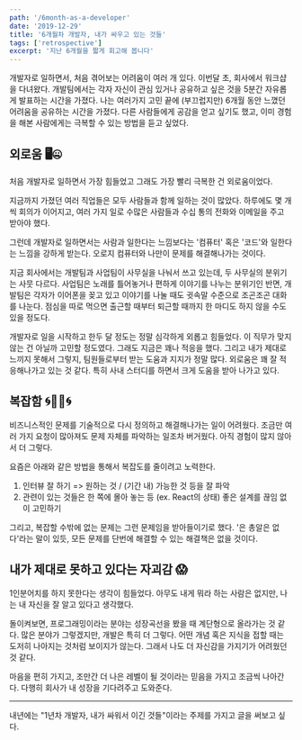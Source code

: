 ```yaml
---
path: '/6month-as-a-developer'
date: '2019-12-29'
title: '6개월차 개발자, 내가 싸우고 있는 것들'
tags: ['retrospective']
excerpt: '지난 6개월을 짧게 회고해 봅니다'
---
```


개발자로 일하면서, 처음 겪어보는 어려움이 여러 개 있다. 이번달 초, 회사에서 워크샵을 다녀왔다. 개발팀에서는 각자 자신이 관심 있거나 공유하고 싶은 것을 5분간 자유롭게 발표하는 시간을 가졌다. 나는 여러가지 고민 끝에 (부끄럽지만) 6개월 동안 느꼈던 어려움을 공유하는 시간을 가졌다. 다른 사람들에게 공감을 얻고 싶기도 했고, 이미 경험을 해본 사람에게는 극복할 수 있는 방법을 듣고 싶었다.

## 외로움 🖥🤐

처음 개발자로 일하면서 가장 힘들었고 그래도 가장 빨리 극복한 건 외로움이었다.

지금까지 가졌던 여러 직업들은 모두 사람들과 함께 일하는 것이 많았다. 하루에도 몇 개씩 회의가 이어지고, 여러 가지 일로 수많은 사람들과 수십 통의 전화와 이메일을 주고 받아야 했다.

그런데 개발자로 일하면서는 사람과 일한다는 느낌보다는 '컴퓨터' 혹은 '코드'와 일한다는 느낌을 강하게 받는다. 오로지 컴퓨터와 나만이 문제를 해결해나가는 것이다.

지금 회사에서는 개발팀과 사업팀이 사무실을 나눠서 쓰고 있는데, 두 사무실의 분위기는 사뭇 다르다. 사업팀은 노래를 틀어놓거나 편하게 이야기를 나누는 분위기인 반면, 개발팀은 각자가 이어폰을 꽂고 있고 이야기를 나눌 때도 귓속말 수준으로 조곤조곤 대화를 나눈다. 점심을 따로 먹으면 출근할 때부터 퇴근할 때까지 한 마디도 하지 않을 수도 있을 정도다.

개발자로 일을 시작하고 한두 달 정도는 정말 심각하게 외롭고 힘들었다. 이 직무가 맞지 않는 건 아닐까 고민할 정도였다. 그래도 지금은 꽤나 적응을 했다. 그리고 내가 제대로 느끼지 못해서 그렇지, 팀원들로부터 받는 도움과 지지가 정말 많다. 외로움은 꽤 잘 적응해나가고 있는 것 같다. 특히 사내 스터디를 하면서 크게 도움을 받아 나가고 있다.

## 복잡함 🌀🤹‍♀️🌀

비즈니스적인 문제를 기술적으로 다시 정의하고 해결해나가는 일이 어려웠다. 조금만 여러 가지 요청이 많아져도 문제 자체를 파악하는 일조차 버거웠다. 아직 경험이 많지 않아서 더 그렇다.

요즘은 아래와 같은 방법을 통해서 복잡도를 줄이려고 노력한다.

1. 인터뷰 잘 하기 => 원하는 것 / (기간 내) 가능한 것 등을 잘 파악
1. 관련이 있는 것들은 한 쪽에 몰아 놓는 등 (ex. React의 상태) 좋은 설계를 끊임 없이 고민하기


그리고, 복잡할 수밖에 없는 문제는 그런 문제임을 받아들이기로 했다. '은 총알은 없다'라는 말이 있듯, 모든 문제를 단번에 해결할 수 있는 해결책은 없을 것이다.

## 내가 제대로 못하고 있다는 자괴감 😱

1인분어치를 하지 못한다는 생각이 힘들었다. 아무도 내게 뭐라 하는 사람은 없지만, 나는 내 자신을 잘 알고 있다고 생각했다.

돌이켜보면, 프로그래밍이라는 분야는 성장곡선을 봤을 때 계단형으로 올라가는 것 같다. 많은 분야가 그렇겠지만, 개발은 특히 더 그렇다. 어떤 개념 혹은 지식을 접할 때는 도저히 나아지는 것처럼 보이지가 않는다. 그래서 나도 더 자신감을 가지기가 어려웠던 것 같다.

마음을 편히 가지고, 조만간 더 나은 레벨이 될 것이라는 믿음을 가지고 조금씩 나아간다. 다행히 회사가 내 성장을 기다려주고 도와준다.

* * *

내년에는 "1년차 개발자, 내가 싸워서 이긴 것들"이라는 주제를 가지고 글을 써보고 싶다.